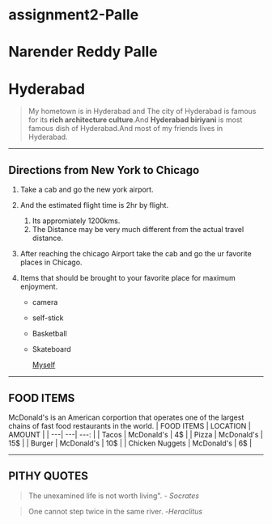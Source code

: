 # assignment2-Palle
# Narender Reddy Palle
# Hyderabad

 > My hometown is in Hyderabad and The city of Hyderabad is famous for its **rich architecture culture**.And **Hyderabad biriyani** is most famous dish of Hyderabad.And most of my  friends lives in Hyderabad.
---

## Directions from New York to Chicago
1. Take a cab and go the new york airport.
2. And the estimated flight time  is 2hr by flight.
     1. Its appromiately 1200kms.
     1.   The Distance may be very much different from the actual travel distance.
4. After reaching the chicago Airport take the cab and go the ur favorite places in Chicago.

5. Items that should be brought to your favorite place for maximum enjoyment. 
    
    - camera
    - self-stick
    - Basketball
    - Skateboard
       
       [Myself](AboutMe.md)
---

## FOOD ITEMS
McDonald's is an American corportion that operates one of the largest chains of fast food restaurants in the world.
 | FOOD ITEMS | LOCATION | AMOUNT |
 | ---| ---| ---: |
 | Tacos | McDonald's | 4$ |
 | Pizza | McDonald's | 15$ |
 | Burger | McDonald's | 10$ |
 | Chicken Nuggets | McDonald's | 6$ |

---
## PITHY QUOTES

 > The unexamined life is not worth living". - *Socrates*
 
>  One cannot step twice in the same river. -*Heraclitus*



 
       